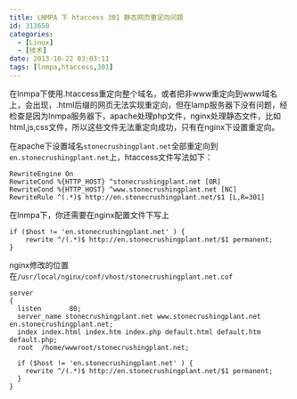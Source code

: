 ```yaml
---
title: LNMPA 下 htaccess 301 静态网页重定向问题
id: 313650
categories:
  - [Linux]
  - [技术]
date: 2013-10-22 03:03:11
tags: [lnmpa,htaccess,301]
---
```


在lnmpa下使用.htaccess重定向整个域名，或者把非www重定向到www域名上，会出现，.html后缀的网页无法实现重定向，但在lamp服务器下没有问题，经检查是因为lnmpa服务器下，apache处理php文件，nginx处理静态文件，比如html,js,css文件，所以这些文件无法重定向成功，只有在nginx下设置重定向。

在apache下设置域名`stonecrushingplant.net`全部重定向到`en.stonecrushingplant.net`上，htaccess文件写法如下：

```
RewriteEngine On
RewriteCond %{HTTP_HOST} ^stonecrushingplant.net [OR]
RewriteCond %{HTTP_HOST} ^www.stonecrushingplant.net [NC]
RewriteRule ^(.*)$ http://en.stonecrushingplant.net/$1 [L,R=301]
```

在lnmpa下，你还需要在nginx配置文件下写上

```
if ($host != 'en.stonecrushingplant.net' ) {
	rewrite ^/(.*)$ http://en.stonecrushingplant.net/$1 permanent;
}
```

nginx修改的位置在`/usr/local/nginx/conf/vhost/stonecrushingplant.net.cof`

```
server
{
  listen       80;
  server_name stonecrushingplant.net www.stonecrushingplant.net en.stonecrushingplant.net;
  index index.html index.htm index.php default.html default.htm default.php;
  root  /home/wwwroot/stonecrushingplant.net;

  if ($host != 'en.stonecrushingplant.net' ) {
    rewrite ^/(.*)$ http://en.stonecrushingplant.net/$1 permanent;
  }
}
```


